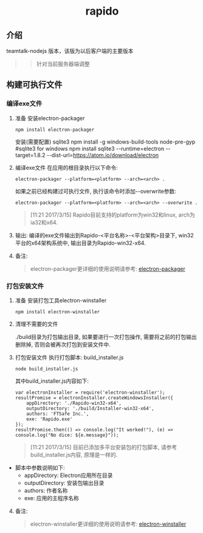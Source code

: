 # <div style="text-align:center;">rapido</div>

## 介绍
teamtalk-nodejs 版本，该版为以后客户端的主要版本
> >针对当前服务器端调整

## 构建可执行文件
### 编译exe文件
1. 准备
    安装electron-packager
    ```
    npm install electron-packager
    ```
    安装(需要配置) sqlite3
    npm install -g windows-build-tools node-pre-gyp
    #sqlite3 for windows
    npm install sqlite3  --runtime=electron --target=1.8.2 --dist-url=https://atom.io/download/electron

2. 编译exe文件
    在应用的根目录执行以下命令:
    ```
    electron-packager --platform=<platform> --arch=<arch> .
    ```
    如果之前已经构建过可执行文件, 执行该命令时添加--overwrite参数:
    ```
    electron-packager --platform=<platform> --arch=<arch> --overwrite .
    ```
    > [11:21 2017/3/15] Rapido目前支持的platform为win32和linux, arch为ia32和x64.

3. 输出:
    编译的exe文件输出到Rapido-<平台名称>-<平台架构>目录下, win32平台的x64架构系统中, 输出目录为Rapido-win32-x64.

4. 备注:
    > electron-packager更详细的使用说明请参考: [electron-packager](https://github.com/electron-userland/electron-packager)

### 打包安装文件
1. 准备
    安装打包工具electron-winstaller
    ```
    npm install electron-winstaller
    ```
2. 清理不需要的文件

    ./build目录为打包输出目录, 如果要进行一次打包操作, 需要将之前的打包输出删除掉, 否则会被再次打包到安装文件中.
3. 打包安装文件
    执行打包脚本: build_installer.js
    ```
    node build_installer.js
    ```
    其中build_installer.js内容如下:
    ```
    var electronInstaller = require('electron-winstaller');
    resultPromise = electronInstaller.createWindowsInstaller({
        appDirectory: './Rapido-win32-x64',
        outputDirectory: './build/Installer-win32-x64',
        authors: 'FTSafe Inc.',
        exe: 'Rapido.exe'
    });
    resultPromise.then(() => console.log("It worked!"), (e) => console.log("No dice: ${e.message}"));
    ```
    > [11:21 2017/3/15] 目前已添加多平台安装包的打包脚本, 请参考build_installer.js内容, 原理是一样的.
* 脚本中参数说明如下:
    * appDirectory: Electron应用所在目录
    * outputDirectory: 安装包输出目录
    * authors: 作者名称
    * exe: 应用的主程序名称

4. 备注:
    > electron-winstaller更详细的使用说明请参考: [electron-winstaller](https://github.com/electron/windows-installer)
